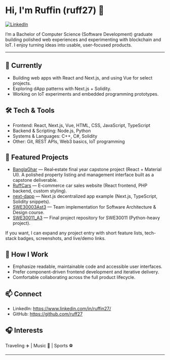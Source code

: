 # Hi, I'm Ruffin (ruff27) 👋

[![LinkedIn](https://img.shields.io/badge/LinkedIn-ruffin27-0A66C2?logo=linkedin&logoColor=white)](https://www.linkedin.com/in/ruffin27/)

I’m a Bachelor of Computer Science (Software Development) graduate building polished web experiences and experimenting with blockchain and IoT. I enjoy turning ideas into usable, user-focused products.

---

## 🔭 Currently
- Building web apps with React and Next.js, and using Vue for select projects.
- Exploring dApp patterns with Next.js + Solidity.
- Working on IoT experiments and embedded programming prototypes.

## 🛠️ Tech & Tools
- Frontend: React, Next.js, Vue, HTML, CSS, JavaScript, TypeScript
- Backend & Scripting: Node.js, Python
- Systems & Languages: C++, C#, Solidity
- Other: Git, REST APIs, Web3 basics, IoT programming

## 🚀 Featured Projects
- [BanglaGhar](https://github.com/ruff27/BanglaGhar) — Real‑estate final year capstone project (React + Material UI). A polished property listing and management interface built as a capstone deliverable.  
- [RuffCars](https://github.com/ruff27/RuffCars) — E‑commerce car sales website (React frontend, PHP backend, custom styling).  
- [next-dapp](https://github.com/ruff27/next-dapp) — Next.js decentralized app example (Next.js, TypeScript, Solidity snippets).  
- [SWE30003Ast3](https://github.com/ruff27/SWE30003Ast3) — Team implementation for Software Architecture & Design course.  
- [SWE30011_A3](https://github.com/ruff27/SWE30011_A3) — Final project repository for SWE30011 (Python-heavy project).

If you want, I can expand any project entry with short feature lists, tech-stack badges, screenshots, and live/demo links.

## 🎯 How I Work
- Emphasize readable, maintainable code and accessible user interfaces.
- Prefer component-driven frontend development and iterative delivery.
- Comfortable collaborating across the full product lifecycle.

## 📫 Connect
- LinkedIn: https://www.linkedin.com/in/ruffin27/  
- GitHub: https://github.com/ruff27

## 🎧 Interests
Traveling ✈️ | Music 🎵 | Sports ⚽

---
